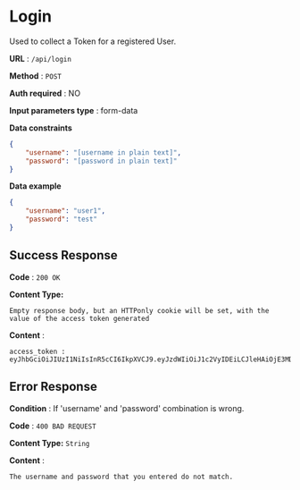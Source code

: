 # Login

Used to collect a Token for a registered User.

**URL** : `/api/login`

**Method** : `POST`

**Auth required** : NO

**Input parameters type** : form-data

**Data constraints**

```json
{
    "username": "[username in plain text]",
    "password": "[password in plain text]"
}
```

**Data example**

```json
{
    "username": "user1",
    "password": "test"
}
```

## Success Response

**Code** : `200 OK`

**Content Type:**

`Empty response body, but an HTTPonly cookie will be set, with the value of the access token generated`

**Content** :

```text
access_token : eyJhbGciOiJIUzI1NiIsInR5cCI6IkpXVCJ9.eyJzdWIiOiJ1c2VyIDEiLCJleHAiOjE3MDY1Mjg4NzMsImlzcyI6Imh0dHA6Ly9sb2NhbGhvc3Q6ODA4MS9hcGkvbG9naW4ifQ.ls7LQWJB14yBXzTFWnSXA6jQU9AKn_6vhQ8RPcUSbm8
```

## Error Response

**Condition** : If 'username' and 'password' combination is wrong.

**Code** : `400 BAD REQUEST`

**Content Type:** `String`

**Content** :

```text
The username and password that you entered do not match.
```

